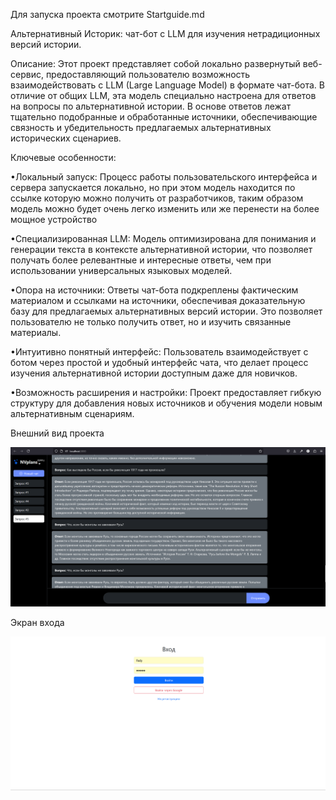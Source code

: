 Для запуска проекта смотрите Startguide.md

Альтернативный Историк: чат-бот с LLM для изучения нетрадиционных версий истории.

Описание:
Этот проект представляет собой локально развернутый веб-сервис, предоставляющий пользователю возможность взаимодействовать с LLM (Large Language Model) в формате чат-бота. В отличие от общих LLM, эта модель специально настроена для ответов на вопросы по альтернативной истории. В основе ответов лежат тщательно подобранные и обработанные источники, обеспечивающие связность и убедительность предлагаемых альтернативных исторических сценариев.

Ключевые особенности:

•Локальный запуск: Процесс работы пользовательского интерфейса и сервера запускается локально, но при этом модель находится по ссылке которую можно получить от разработчиков, таким образом модель можно будет очень легко изменить или же перенести на более мощное устройство

•Специализированная LLM: Модель оптимизирована для понимания и генерации текста в контексте альтернативной истории, что позволяет получать более релевантные и интересные ответы, чем при использовании универсальных языковых моделей.

•Опора на источники: Ответы чат-бота подкреплены фактическим материалом и ссылками на источники, обеспечивая доказательную базу для предлагаемых альтернативных версий истории. Это позволяет пользователю не только получить ответ, но и изучить связанные материалы.

•Интуитивно понятный интерфейс: Пользователь взаимодействует с ботом через простой и удобный интерфейс чата, что делает процесс изучения альтернативной истории доступным даже для новичков.

•Возможность расширения и настройки: Проект предоставляет гибкую структуру для добавления новых источников и обучения модели новым альтернативным сценариям.

Внешний вид проекта

![img.png](img.png)

Экран входа

![img_1.png](img_1.png)